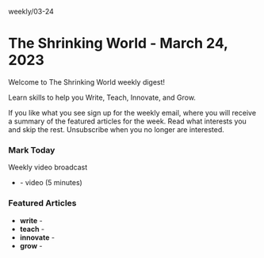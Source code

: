 weekly/03-24

# The Shrinking World - March 24, 2023

Welcome to The Shrinking World weekly digest!  

Learn skills to help you Write, Teach, Innovate, and Grow.

If you like what you see sign up for the weekly email, where you will receive a summary of the featured articles for the week.  Read what interests you and skip the rest. Unsubscribe when you no longer are interested.


### Mark Today

Weekly video broadcast

* [](https://seamanslog.com/today/03-) - video (5 minutes)


### Featured Articles

* **write** -  [](//)
* **teach** -  [](//)
* **innovate** - [](//)
* **grow** -   [](//)

